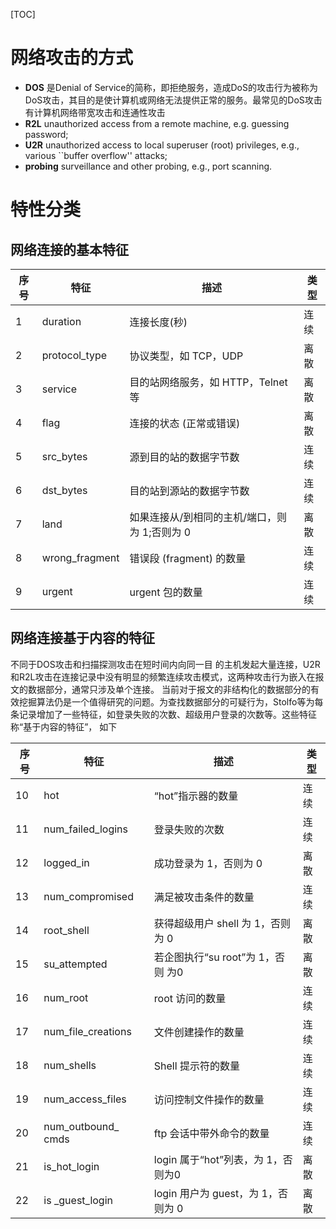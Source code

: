 [TOC]
# 网络攻击的方式
+ **DOS** 是Denial of Service的简称，即拒绝服务，造成DoS的攻击行为被称为DoS攻击，其目的是使计算机或网络无法提供正常的服务。最常见的DoS攻击有计算机网络带宽攻击和连通性攻击
+ **R2L** unauthorized access from a remote machine, e.g. guessing password;
+ **U2R**  unauthorized access to local superuser (root) privileges, e.g., various ``buffer overflow'' attacks;
+ **probing** surveillance and other probing, e.g., port scanning.

# 特性分类

## 网络连接的基本特征

序号    |     特征        |    描述                                         |        类型
-------|----------------|-------------------------------------------------|----------------
1      | duration       |  连接长度(秒)                                     |  连续
2      | protocol_type  |协议类型，如 TCP，UDP                               | 离散
3      | service        |目的站网络服务，如 HTTP，Telnet 等                   | 离散
4      | flag           |连接的状态 (正常或错误)                              | 离散
5      | src_bytes      |源到目的站的数据字节数                               |  连续
6      | dst_bytes      |目的站到源站的数据字节数                              | 连续
7      | land           |如果连接从/到相同的主机/端口，则 为 1;否则为 0          | 离散
8      | wrong_fragment |错误段 (fragment) 的数量                            | 连续
9      | urgent         |urgent 包的数量                                    | 连续

## 网络连接基于内容的特征

不同于DOS攻击和扫描探测攻击在短时间内向同一目的主机发起大量连接，U2R和R2L攻击在连接记录中没有明显的频繁连续攻击模式，这两种攻击行为嵌入在报文的数据部分，通常只涉及单个连接。当前对于报文的非结构化的数据部分的有效挖掘算法仍是一个值得研究的问题。为查找数据部分的可疑行为，Stolfo等为每条记录增加了一些特征，如登录失败的次数、超级用户登录的次数等。这些特征称“基于内容的特征”， 如下

序号    | 特征               | 描述                                             | 类型
-------|--------------------|--------------------------------------------------|----------------
10     | hot                | “hot”指示器的数量                                  | 连续
11     | num_failed_logins  | 登录失败的次数                                     | 连续
12     | logged_in          |成功登录为 1，否则为 0                              | 离散
13     | num_compromised    |满足被攻击条件的数量                                | 连续
14     | root_shell         |获得超级用户 shell 为 1，否则为 0                   | 离散
15     | su_attempted       |若企图执行“su root”为 1，否则 为0                   | 离散
16     | num_root           |root 访问的数量                                    | 连续
17     | num_file_creations |文件创建操作的数量                                  | 连续
18     | num_shells         |Shell 提示符的数量                                 | 连续
19     | num_access_files   |访问控制文件操作的数量                              | 连续
20     | num_outbound_ cmds |ftp 会话中带外命令的数量                            | 连续
21     | is_hot_login       |login 属于“hot”列表，为 1，否 则为0                 | 离散  
22     | is _guest_login    |login 用户为 guest，为 1，否则为 0                  | 离散    


